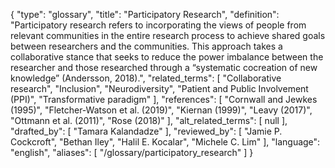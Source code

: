 {
    "type": "glossary",
    "title": "Participatory Research",
    "definition": "Participatory research refers to incorporating the views of people from relevant communities in the entire research process to achieve shared goals between researchers and the communities. This approach takes a collaborative stance that seeks to reduce the power imbalance between the researcher and those researched through a “systematic cocreation of new knowledge” (Andersson, 2018).",
    "related_terms": [
        "Collaborative research",
        "Inclusion",
        "Neurodiversity",
        "Patient and Public Involvement (PPI)",
        "Transformative paradigm"
    ],
    "references": [
        "Cornwall and Jewkes (1995)",
        "Fletcher-Watson et al. (2019)",
        "Kiernan (1999)",
        "Leavy (2017)",
        "Ottmann et al. (2011)",
        "Rose (2018)"
    ],
    "alt_related_terms": [
        null
    ],
    "drafted_by": [
        "Tamara Kalandadze"
    ],
    "reviewed_by": [
        "Jamie P. Cockcroft",
        "Bethan Iley",
        "Halil E. Kocalar",
        "Michele C. Lim"
    ],
    "language": "english",
    "aliases": [
        "/glossary/participatory_research"
    ]
}